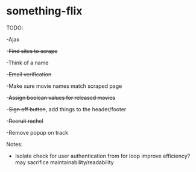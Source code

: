 something-flix
==============
TODO:

-Ajax

-~~Find sites to scrape~~

-Think of a name

-~~Email verification~~

-Make sure movie names match scraped page

-~~Assign boolean values for released movies~~

-~~Sign off button~~, add things to the header/footer

-~~Recruit rachel~~

-Remove popup on track

Notes:

- Isolate check for user authentication from for loop improve efficiency? may sacrifice maintainability/readability

